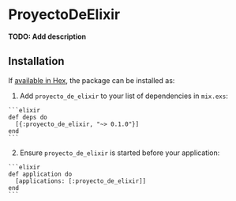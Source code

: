 # ProyectoDeElixir

**TODO: Add description**

## Installation

If [available in Hex](https://hex.pm/docs/publish), the package can be installed as:

  1. Add `proyecto_de_elixir` to your list of dependencies in `mix.exs`:

    ```elixir
    def deps do
      [{:proyecto_de_elixir, "~> 0.1.0"}]
    end
    ```

  2. Ensure `proyecto_de_elixir` is started before your application:

    ```elixir
    def application do
      [applications: [:proyecto_de_elixir]]
    end
    ```

